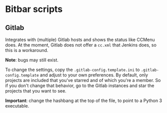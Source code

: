 # Bitbar scripts

## Gitlab
Integrates with (multiple) Gitlab hosts and shows the status like CCMenu does. At the moment, Gitlab does not offer a `cc.xml` that Jenkins does, so this is a workaround.

**Note**: bugs may still exist.

To change the settings, copy the `.gitlab-config.template.ini` to `.gitlab-config.template` and adjust to your own preferences. By default, only projects are included that you've starred and of which you're a member. So if you don't change that behavior, go to the Gitlab instances and star the projects that you want to see.

**Important**: change the hashbang at the top of the file, to point to a Python 3 executable.
